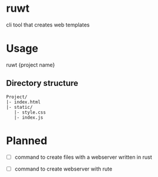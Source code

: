 # ruwt
cli tool that creates web templates

# Usage
ruwt {project name}

## Directory structure
```
Project/
|- index.html
|- static/
   |- style.css
   |- index.js
```
# Planned
- [ ] command to create files with a webserver written in rust
- [ ] command to create webserver with rute


